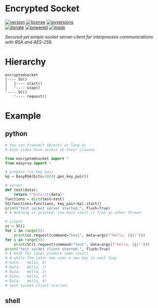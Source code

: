 # Encrypted Socket

<badges>[![version](https://img.shields.io/pypi/v/encryptedsocket.svg)](https://pypi.org/project/encryptedsocket/)
[![license](https://img.shields.io/pypi/l/encryptedsocket.svg)](https://pypi.org/project/encryptedsocket/)
[![pyversions](https://img.shields.io/pypi/pyversions/encryptedsocket.svg)](https://pypi.org/project/encryptedsocket/)  
[![donate](https://img.shields.io/badge/Donate-Paypal-0070ba.svg)](https://paypal.me/foxe6)
[![powered](https://img.shields.io/badge/Powered%20by-UTF8-red.svg)](https://paypal.me/foxe6)
[![made](https://img.shields.io/badge/Made%20with-PyCharm-red.svg)](https://paypal.me/foxe6)
</badges>

<i>Secured yet simple socket server-client for interprocess communications with RSA and AES-256.</i>

# Hierarchy

```
encryptedsocket
|---- SS()
|   |---- start()
|   '---- stop()
'---- SC()
    '---- request()
```

# Example

## python
```python
# You can transmit objects as long as
# both sides have access to their classes

from encryptedsocket import *
from easyrsa import *

# prepare rsa key pair
kp = EasyRSA(bits=1024).gen_key_pair()

# server
def test(data):
    return f"Data:\t{data}"
functions = dict(test=test)
SS(functions=functions, key_pair=kp).start()
print("test socket server started.", flush=True)
# # Nothing is printed, you must start it from an other thread

# client
sc = SC()
for i in range(5):
    print(sc.request(command="test", data=args(f"Hello, {i}!")))
for i in range(5):
    print(SC().request(command="test", data=args(f"Hello, {i}!")))
print("test socket client started.", flush=True)
# # both for loops produce same result
# # while the later one uses a new key in each loop
# Data:   Hello, 0!
# Data:   Hello, 1!
# Data:   Hello, 2!
# Data:   Hello, 3!
# Data:   Hello, 4!
# test socket client started.
```

## shell
```shell script

```